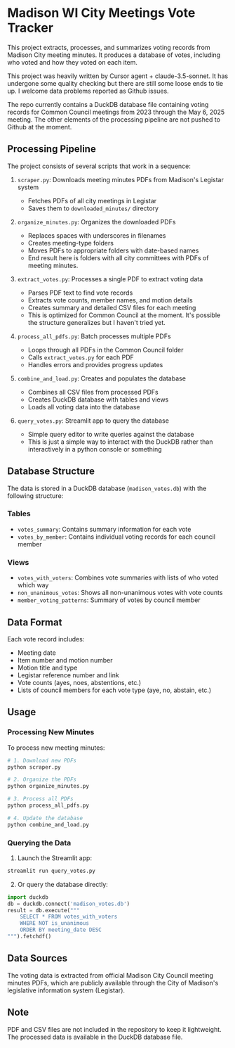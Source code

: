 # Madison WI City Meetings Vote Tracker

This project extracts, processes, and summarizes voting records from Madison City meeting minutes. It produces a database of votes, including who voted and how they voted on each item.

This project was heavily written by Cursor agent + claude-3.5-sonnet. It has undergone some quality checking but there are still some loose ends to tie up. I welcome data problems reported as Github issues. 

The repo currently contains a DuckDB database file containing voting records for Common Council meetings from 2023 through the May 6, 2025 meeting. The other elements of the processing pipeline are not pushed to Github at the moment. 

## Processing Pipeline

The project consists of several scripts that work in a sequence:

1. `scraper.py`: Downloads meeting minutes PDFs from Madison's Legistar system
   - Fetches PDFs of all city meetings in Legistar
   - Saves them to `downloaded_minutes/` directory

2. `organize_minutes.py`: Organizes the downloaded PDFs
   - Replaces spaces with underscores in filenames
   - Creates meeting-type folders
   - Moves PDFs to appropriate folders with date-based names
   - End result here is folders with all city committees with PDFs of meeting minutes.

3. `extract_votes.py`: Processes a single PDF to extract voting data
   - Parses PDF text to find vote records
   - Extracts vote counts, member names, and motion details
   - Creates summary and detailed CSV files for each meeting
   - This is optimized for Common Council at the moment. It's possible the structure generalizes but I haven't tried yet.

4. `process_all_pdfs.py`: Batch processes multiple PDFs
   - Loops through all PDFs in the Common Council folder
   - Calls `extract_votes.py` for each PDF
   - Handles errors and provides progress updates

5. `combine_and_load.py`: Creates and populates the database
   - Combines all CSV files from processed PDFs
   - Creates DuckDB database with tables and views
   - Loads all voting data into the database

6. `query_votes.py`: Streamlit app to query the database
   - Simple query editor to write queries against the database
   - This is just a simple way to interact with the DuckDB rather than interactively in a python console or something

## Database Structure

The data is stored in a DuckDB database (`madison_votes.db`) with the following structure:

### Tables
- `votes_summary`: Contains summary information for each vote
- `votes_by_member`: Contains individual voting records for each council member

### Views
- `votes_with_voters`: Combines vote summaries with lists of who voted which way
- `non_unanimous_votes`: Shows all non-unanimous votes with vote counts
- `member_voting_patterns`: Summary of votes by council member

## Data Format

Each vote record includes:
- Meeting date
- Item number and motion number
- Motion title and type
- Legistar reference number and link
- Vote counts (ayes, noes, abstentions, etc.)
- Lists of council members for each vote type (aye, no, abstain, etc.)

## Usage

### Processing New Minutes

To process new meeting minutes:

```bash
# 1. Download new PDFs
python scraper.py

# 2. Organize the PDFs
python organize_minutes.py

# 3. Process all PDFs
python process_all_pdfs.py

# 4. Update the database
python combine_and_load.py
```

### Querying the Data

1. Launch the Streamlit app:
```bash
streamlit run query_votes.py
```

2. Or query the database directly:
```python
import duckdb
db = duckdb.connect('madison_votes.db')
result = db.execute("""
    SELECT * FROM votes_with_voters 
    WHERE NOT is_unanimous 
    ORDER BY meeting_date DESC
""").fetchdf()
```

## Data Sources

The voting data is extracted from official Madison City Council meeting minutes PDFs, which are publicly available through the City of Madison's legislative information system (Legistar).

## Note

PDF and CSV files are not included in the repository to keep it lightweight. The processed data is available in the DuckDB database file. 